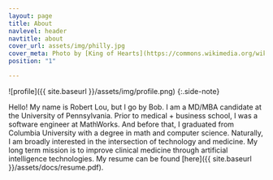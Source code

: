 ```yaml
---
layout: page
title: About
navlevel: header
navtitle: about
cover_url: assets/img/philly.jpg
cover_meta: Photo by [King of Hearts](https://commons.wikimedia.org/wiki/User:King_of_Hearts/Gallery)
position: "1"

---
```

![profile]({{ site.baseurl }}/assets/img/profile.png)
{:.side-note}

Hello! My name is Robert Lou, but I go by Bob. I am a MD/MBA candidate at the University of Pennsylvania. Prior to medical + business school, I was a software engineer at MathWorks. And before that, I graduated from Columbia University with a degree in math and computer science. Naturally, I am broadly interested in the intersection of technology and medicine. My long term mission is to improve clinical medicine through artificial intelligence technologies. My resume can be found [here]({{ site.baseurl }}/assets/docs/resume.pdf).
